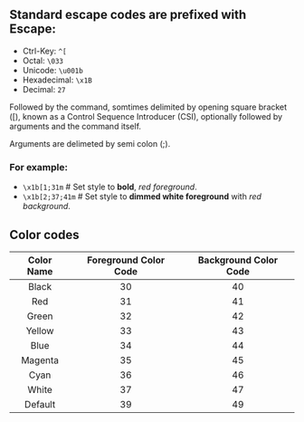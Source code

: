 ## Standard escape codes are prefixed with Escape:

- Ctrl-Key: `^[`
- Octal: `\033`
- Unicode: `\u001b`
- Hexadecimal: `\x1B`
- Decimal: `27`

Followed by the command, somtimes delimited by opening square bracket ([), known as a Control Sequence Introducer (CSI), optionally followed by arguments and the command itself.

Arguments are delimeted by semi colon (;).


### For example:

- `\x1b[1;31m`  # Set style to **bold**, *red foreground*.
- `\x1b[2;37;41m`  # Set style to **dimmed white foreground** with *red background*.


## Color codes

| Color Name | Foreground Color Code | Background Color Code |
|:---:|:---:|:---:|
| Black |	30	| 40 |
| Red	| 31	| 41 |
| Green |	32	| 42 |
| Yellow |	33 |	43 |
| Blue	| 34	| 44 |
| Magenta	| 35	| 45 |
| Cyan	| 36	| 46 |
| White	| 37 |	47 |
| Default	| 39	| 49 |
